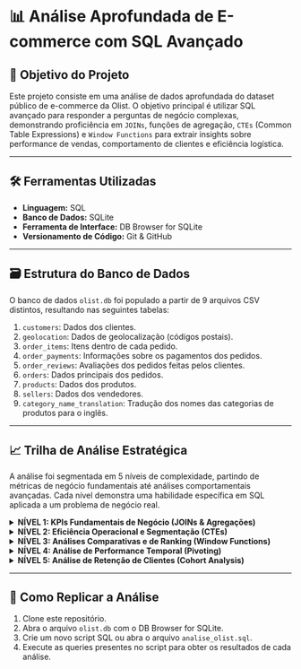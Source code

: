 # 📊 Análise Aprofundada de E-commerce com SQL Avançado

## 🎯 Objetivo do Projeto

Este projeto consiste em uma análise de dados aprofundada do dataset público de e-commerce da Olist. O objetivo principal é utilizar SQL avançado para responder a perguntas de negócio complexas, demonstrando proficiência em `JOINs`, funções de agregação, `CTEs` (Common Table Expressions) e `Window Functions` para extrair insights sobre performance de vendas, comportamento de clientes e eficiência logística.

---

## 🛠️ Ferramentas Utilizadas

* **Linguagem:** SQL
* **Banco de Dados:** SQLite
* **Ferramenta de Interface:** DB Browser for SQLite
* **Versionamento de Código:** Git & GitHub

---

## 🗃️ Estrutura do Banco de Dados

O banco de dados `olist.db` foi populado a partir de 9 arquivos CSV distintos, resultando nas seguintes tabelas:

1.  `customers`: Dados dos clientes.
2.  `geolocation`: Dados de geolocalização (códigos postais).
3.  `order_items`: Itens dentro de cada pedido.
4.  `order_payments`: Informações sobre os pagamentos dos pedidos.
5.  `order_reviews`: Avaliações dos pedidos feitas pelos clientes.
6.  `orders`: Dados principais dos pedidos.
7.  `products`: Dados dos produtos.
8.  `sellers`: Dados dos vendedores.
9.  `category_name_translation`: Tradução dos nomes das categorias de produtos para o inglês.

---

## 📈 Trilha de Análise Estratégica

A análise foi segmentada em 5 níveis de complexidade, partindo de métricas de negócio fundamentais até análises comportamentais avançadas. Cada nível demonstra uma habilidade específica em SQL aplicada a um problema de negócio real.

<details>
<summary><strong>NÍVEL 1: KPIs Fundamentais de Negócio (JOINs & Agregações)</strong></summary>
<br>
<i><strong>Objetivo:</strong> Mapear a performance de vendas e o comportamento de consumo através da união de dados de pedidos, produtos e clientes para gerar Indicadores Chave de Performance (KPIs).</i>

1.  **Análise de Receita por Categoria:** Qual o faturamento (`revenue`) por categoria de produto, para identificar as categorias de maior impacto financeiro?
2.  **Análise Geográfica de Vendas:** Qual o ticket médio de compra por estado, visando entender o poder de compra e a performance regional?
3.  **Análise de Satisfação vs. Pagamento:** Existe correlação entre o método de pagamento utilizado e a satisfação do cliente (medida pelo `review_score`)?

</details>

<details>
<summary><strong>NÍVEL 2: Eficiência Operacional e Segmentação (CTEs)</strong></summary>
<br>
<i><strong>Objetivo:</strong> Utilizar Common Table Expressions (CTEs) para analisar a eficiência do processo de venda e segmentar clientes, demonstrando a capacidade de estruturar consultas SQL complexas de forma clara e modular.</i>

4. **Identificação de Clientes Recorrentes:** Quais clientes realizaram mais de uma compra, estabelecendo uma base para futuras análises de lealdade (RFM)?
5. **Análise do Lead Time de Entrega:** Qual o tempo médio (em dias) entre a confirmação da compra e a entrega do pedido, um KPI chave para a eficiência logística?

</details>

<details>
<summary><strong>NÍVEL 3: Análises Comparativas e de Ranking (Window Functions)</strong></summary>
<br>
<i><strong>Objetivo:</strong> Aplicar `Window Functions` para criar análises de ranking e séries temporais, extraindo insights relacionais profundos sobre a performance de produtos e o comportamento de compra dos clientes.</i>

6. **Ranking de Categorias:** Qual o ranking de categorias por faturamento, para otimizar a alocação de investimentos e planejamento de estoque?
7. **Análise de Evolução de Gastos:** Qual o valor do pedido atual de um cliente em comparação com o seu pedido anterior (análise com `LAG`)?
8. **Análise de Share de Receita:** Qual a contribuição percentual de cada categoria para a receita total da empresa?

</details>

<details>
<summary><strong>NÍVEL 4: Análise de Performance Temporal (Pivoting)</strong></summary>
<br>
<i><strong>Objetivo:</strong> Criar relatórios sumarizados em formato de matriz, transformando dados de formato longo para largo (`long-to-wide`) diretamente em SQL para visualizar a evolução da performance ao longo do tempo.</i>

9. **Performance Anual por Categoria:** Qual a evolução do faturamento por categoria de produto, ano a ano?

</details>

<details>
<summary><strong>NÍVEL 5: Análise de Retenção de Clientes (Cohort Analysis)</strong></summary>
<br>
<i><strong>Objetivo:</strong> Implementar uma Análise de Coorte para mensurar a retenção de clientes, um dos indicadores mais importantes para a saúde e sustentabilidade do negócio a longo prazo.</i>

10. **Taxa de Retenção Mensal:** Qual a taxa de retenção de novos clientes, mês a mês, a partir do mês de sua primeira compra?

</details>

---

## 🚀 Como Replicar a Análise

1.  Clone este repositório.
2.  Abra o arquivo `olist.db` com o DB Browser for SQLite.
3.  Crie um novo script SQL ou abra o arquivo `analise_olist.sql`.
4.  Execute as queries presentes no script para obter os resultados de cada análise.
